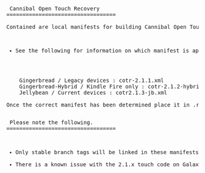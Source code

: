 <pre> Cannibal Open Touch Recovery
==================================

Contained are local manifests for building Cannibal Open Touch Recovery.

<ul>
<li>See the following for information on which manifest is appropriate for your device.</li>
</ul>

	Gingerbread / Legacy devices : cotr-2.1.1.xml
	Gingerbread-Hybrid / Kindle Fire only : cotr-2.1.2-hybrid.xml
	Jellybean / Current devices : cotr2.1.3-jb.xml

Once the correct manifest has been determined place it in .repo/local_manifests/ within the appropriate Android build tree.

<pre> Please note the following.
==================================

<ul>
<li>Only stable branch tags will be linked in these manifests.</li>
<li>There is a known issue with the 2.1.x touch code on Galaxy S devices. The recovery functionality works properly but buttons and touch do not register; if building for a SGS device a reboot will be required to get out of the calibration routine before hard buttons respond.</li>
<ul>
